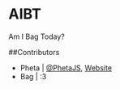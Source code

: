 # AIBT
Am I Bag Today?

##Contributors
* Pheta | [@PhetaJS](http://twitter.com/phetajs), [Website](http://phetajs.com)
* Bag | :3
